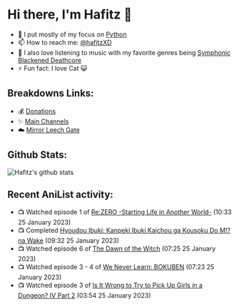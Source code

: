 # Hi there, I'm Hafitz 👋
- 🐍 I put mostly of my focus on [Python](https://python.org)
- 📫 How to reach me: [@hafitzXD](https://t.me/hafitzXD)
- 🎵 I also love listening to music with my favorite genres being [Symphonic Blackened Deathcore](https://youtu.be/qyYmS_iBcy4)
- ⚡ Fun fact: I love Cat 😺

## Breakdowns Links:
- 💰 [Donations](https://t.me/TheBreakdowns/2)
- ✨ [Main Channels](https://t.me/TheBreakdowns)
- ☁️ [Mirror Leech Gate](https://t.me/BreakdownsGate)

## Github Stats:
![Hafitz's github stats](https://github-readme-stats.vercel.app/api?username=breakdowns&show_icons=true&count_private=true&bg_color=00000000&text_color=777)

## Recent AniList activity:
<!-- ANILIST_ACTIVITY:start -->

-   📺 Watched episode 1 of [Re:ZERO -Starting Life in Another World-](https://anilist.co/anime/21355) (10:33 25 January 2023)
-   📺 Completed [Hyoudou Ibuki: Kanpeki Ibuki Kaichou ga Kousoku Do M!? na Wake](https://anilist.co/anime/21667) (09:32 25 January 2023)
-   📺 Watched episode 6 of [The Dawn of the Witch](https://anilist.co/anime/133175) (07:25 25 January 2023)
-   📺 Watched episode 3 - 4 of [We Never Learn: BOKUBEN](https://anilist.co/anime/103900) (07:23 25 January 2023)
-   📺 Watched episode 3 of [Is It Wrong to Try to Pick Up Girls in a Dungeon? IV Part 2](https://anilist.co/anime/155211) (03:54 25 January 2023)

<!-- ANILIST_ACTIVITY:end -->
